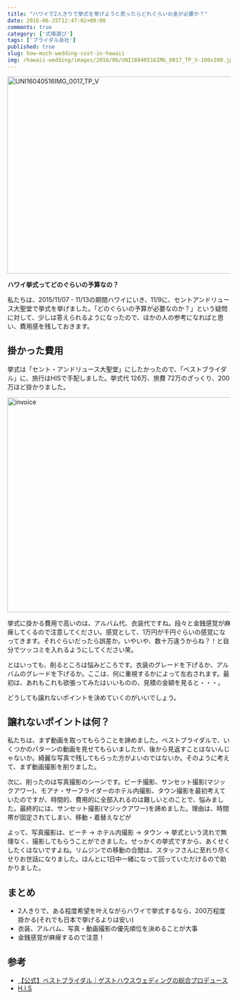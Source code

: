 ```yaml
---
title: "ハワイで2人きりで挙式を挙げようと思ったらどれぐらいお金が必要か？"
date: 2016-06-25T12:47:02+09:00
comments: true
category: ['式場選び']
tags: ['ブライダル会社']
published: true
slug: how-much-wedding-cost-in-hawaii
img: /hawaii-wedding/images/2016/06/UNI16040516IMG_0017_TP_V-100x100.jpg
---
```


<img src="/hawaii-wedding/images/2016/06/UNI16040516IMG_0017_TP_V-1024x712.jpg" alt="UNI16040516IMG_0017_TP_V" width="640" height="445" class="aligncenter size-large wp-image-161" />

<strong>ハワイ挙式ってどのぐらいの予算なの？</strong>

私たちは、2015/11/07 - 11/13の期間ハワイにいき、11/9に、セントアンドリュース大聖堂で挙式を挙げました。「どのぐらいの予算が必要なのか？」という疑問に対して、少しは答えられるようになったので、ほかの人の参考になればと思い、費用感を残しておきます。


## 掛かった費用

挙式は「セント・アンドリュース大聖堂」にしたかったので、「ベストブライダル」に、旅行はHISで手配しました。挙式代 126万、旅費 72万のざっくり、200万ほど掛かりました。

<img src="/hawaii-wedding/images/2016/06/invoice.png" alt="invoice" width="702" height="485" class="aligncenter size-full wp-image-148" />

挙式に掛かる費用で高いのは、アルバム代、衣装代ですね。段々と金銭感覚が麻痺してくるので注意してください。感覚として、1万円が千円ぐらいの感覚になってきます。それぐらいだったら誤差か。いやいや、数十万違うからね？！と自分でツッコミを入れるようにしてください笑。

とはいっても、削るところは悩みどころです。衣装のグレードを下げるか、アルバムのグレードを下げるか。ここは、何に重視するかによって左右されます。最初は、あれもこれも欲張ってみたはいいものの、見積の金額を見ると・・・。

どうしても譲れないポイントを決めていくのがいいでしょう。


## 譲れないポイントは何？

私たちは、まず動画を取ってもらうことを諦めました。ベストブライダルで、いくつかのパターンの動画を見せてもらいましたが、後から見返すことはないんじゃないか。綺麗な写真で残してもらった方がよいのではないか。そのように考えて、まず動画撮影を削りました。

次に、削ったのは写真撮影のシーンです。ビーチ撮影、サンセット撮影(マジックアワー)、モアナ・サーフライダーのホテル内撮影、タウン撮影を最初考えていたのですが、時間的、費用的に全部入れるのは難しいとのことで、悩みました。最終的には、サンセット撮影(マジックアワー)を諦めました。理由は、時間帯が固定されてしまい、移動・着替えなどが

よって、写真撮影は、ビーチ -> ホテル内撮影 -> タウン -> 挙式という流れで無理なく、撮影してもらうことができました。せっかくの挙式ですから、あくせくしたくはないですよね。リムジンでの移動の合間は、スタッフさんに至れり尽くせりお世話になりました。ほんとに1日中一緒になって回っていただけるので助かりました。


## まとめ

- 2人きりで、ある程度希望を叶えながらハワイで挙式するなら、200万程度掛かる(それでも日本で挙げるよりは安い)
- 衣装、アルバム、写真・動画撮影の優先順位を決めることが大事
- 金銭感覚が麻痺するので注意！



## 参考

- [【公式】ベストブライダル｜ゲストハウスウェディングの総合プロデュース](http://www.bestbridal.co.jp/)
- <a href="//ck.jp.ap.valuecommerce.com/servlet/referral?sid=3297538&pid=884184736&vc_url=http%3A%2F%2Fwww.his-j.com%2Fdst%2Fhawaii.htm" target="_blank" rel="nofollow"><img src="//ad.jp.ap.valuecommerce.com/servlet/gifbanner?sid=3297538&pid=884184736" height="1" width="0" border="0">H.I.S</a>
